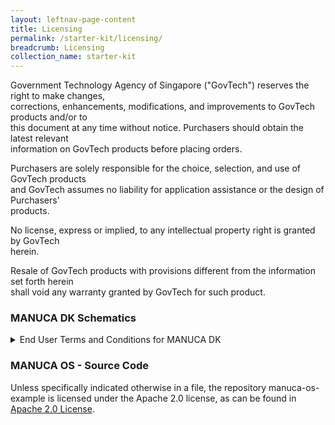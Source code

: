 ```yaml
---
layout: leftnav-page-content
title: Licensing
permalink: /starter-kit/licensing/
breadcrumb: Licensing
collection_name: starter-kit
---
```


Government Technology Agency of Singapore ("GovTech") reserves the right to make changes,  
corrections, enhancements, modifications, and improvements to GovTech products and/or to  
this document at any time without notice. Purchasers should obtain the latest relevant  
information on GovTech products before placing orders.

Purchasers are solely responsible for the choice, selection, and use of GovTech products  
and GovTech assumes no liability for application assistance or the design of Purchasers'  
products.

No license, express or implied, to any intellectual property right is granted by GovTech  
herein.

Resale of GovTech products with provisions different from the information set forth herein  
shall void any warranty granted by GovTech for such product.

### MANUCA DK Schematics
<details>
<summary> End User Terms and Conditions for MANUCA DK </summary>
  
MANUCA Development Kit  
Terms and Conditions of Use

1.	**General**

    1.1	These Terms and Conditions of Use (the “Terms”) govern your access to and use of the Government Technology Agency’s (“GovTech”) MANUCA Development Kit (which comprises the development board and the software components therein (including but not limited to the firmware and operating system contained or embedded therein (such as, but not limited to, files like libraries of functions, system services, system preferences, and other configuration files and programs like assemblers, compilers, file management tools, system utilities, and debuggers)). Please read these Terms carefully. By purchasing, and opening the MANUCA Development Kit package, and using the MANUCA Development Kit, you acknowledge that you have read and understood these Terms and unconditionally agree and accept to be legally bound by and to comply with these Terms and any amendments thereto from time to time. Any non-compliance with these Terms, whether intentionally or otherwise, may result in action being taken against you, including but not limited to a claim for compensation and civil and/or criminal liability.  

    1.2	If you are using MANUCA Development Kit or any part thereof on behalf of any company, partnership, association or other organisation or body corporate (an “Organisation”), you hereby represent and warrant that you have been validly authorised to:  

      1.2.1    access or use MANUCA Development Kit on behalf of your Organisation; and  
      1.2.2    agree to and bind your Organisation to these Terms.

    In such circumstances, any reference to “you” in these Terms will include your Organisation.

    1.3	If you do not agree to these Terms, please do not use the MANUCA Development Kit and return it to GovTech immediately.
<br><br>
  
2.	**Usage Terms**

    2.1	You agree to comply with any and all the guidelines, notices, operating rules and policies and instructions pertaining to the access to and/or use of the MANUCA Development Kit (or any part thereof), and all printed, electronic or online documentation ("Documentation") supplied with it, any amendments to the aforementioned issued by us from time to time, as well as any applicable laws and regulations. We reserve the right to revise these guidelines, notices, operating rules and policies and instructions at any time and you are deemed to be aware of and bound by any changes to the foregoing upon their publication on our website at https://siot.gov.sg/starter-kit/licensing/ (the “Website”). 

    2.2	You agree to use all equipment in a reasonable manner consistent with the purpose for which the product was designed, in accordance with any manufacturer’s directions, and to practice reasonable care and maintenance in the use of all equipment. You shall be responsible for providing your own connectivity for the MANUCA Development Kit. 

    2.3	Without prejudice to the generality of Clause 2.1 and subject to these Terms, we grant you a revocable, non-exclusive and worldwide license to use, reproduce, copy, modify and/or distribute the MANUCA Development Kit (including any schematics and/or Documentation relating thereto), for your own purposes, provided you agree that:

      2.3.1	  where you are distributing any modified or unmodified versions of the MANUCA Development Kit (including any schematics and/or Documentation relating thereto), you must give any other recipients of such modified or unmodified versions of the MANUCA Development Kit (including any schematics and/or Documentation relating thereto) a copy of these Terms;  
      2.3.2	  you shall cause any modified version of the MANUCA Development Kit (including any schematics and/or Documentation relating thereto) to contain or carry prominent notices stating that it has been modified and the details of such modification(s);  
      2.3.3	  you shall retain and preserve on any modified version of the MANUCA Development Kit (including any schematics and/or Documentation relating thereto) such notices, including all copyright, patent, trademark, and attribution notices, which are included in the unmodified MANUCA Development Kit (including any schematics and/or Documentation relating thereto); and  
      2.3.4	  you shall not use any trademarks, logos, trade names and similar marks that are associated with the MANUCA Development Kit or GovTech (the “Trademarks”), to market or distribute the MANUCA Development Kit (including any schematics and/or Documentation relating thereto) (whether a modified or unmodified version of the same), without our prior consent; and  
      2.3.5	  you shall ensure that all of your distributors or recipients of the MANUCA Development Kit (including any schematics and/or Documentation relating thereto) (whether a modified or unmodified version of the same) comply with these Terms.   

    2.4	You hereby agree that you shall not, and that you shall not permit any other person to: 

      2.4.1	  whether in whole or in part, interfere with or intercept any activity or transmission which is part of the MANUCA Development Kit without our prior written consent;  
      2.4.2	  misrepresent or make false or misleading claims regarding the MANUCA Development Kit;  
      2.4.3	  use the MANUCA Development Kit for any illegal activity, unlawful purpose or for any purpose prohibited by these Terms;  
      2.4.4	  use any device, software, exploits, or routine, including, but not limited to, any viruses, Trojan horses, worms, time bombs, robots, data-mining or data scraping tools or cancel bots intended to damage or interfere with the proper operation of the MANUCA Development Kit;   
      2.4.5	  transmit or upload viruses, worms, defects, Trojan horses, malware or any other items that may introduce security vulnerabilities to or harm the MANUCA Development Kit; or  
      2.4.6	  use the MANUCA Development Kit in any manner that could damage, disrupt, disable, overburden, or impair the operation of the MANUCA Development Kit; interfere with any other person’s access or use of the MANUCA Development Kit; or impose an unreasonable or disproportionately large load on the systems and servers used in the provision or operation of the MANUCA Development Kit.   
<br><br>

3.	**Reservation of Rights**

    3.1	We reserve the right to change these Terms at our sole discretion and at any time, by posting the revised or modified Terms on the Website. Your continued access or use of the MANUCA Development Kit following the posting of any changes or modifications will constitute your acceptance of such changes, modifications, supplements and of such revised or modified Terms.

    3.2	We reserve the right to: 

      3.2.1	  update, enhance, upgrade, reduce, or otherwise modify or vary the MANUCA Development Kit, or any part thereof, at any time, for any reason, with or without notice to you. You acknowledge and agree that these Terms will apply to all such modifications, upgrades, enhancements, reductions and/or variations to the MANUCA Development Kit;  
      3.2.2	  discontinue or terminate the MANUCA Development Kit, or any part thereof, at any time without notice or liability to you whatsoever, whereupon all rights granted to you hereunder shall also terminate forthwith.  

    3.3	We are not under any obligation to provide any form of maintenance and support services for the MANUCA Development Kit, but we may do so at our sole discretion.
<br><br>

4.	**Third Party Terms**

    4.1	The MANUCA Development Kit may require, enable or facilitate access to or use of devices, products, software or services of a third party (“Third Party”). In such an event, there may be terms governing the use of such Third Party devices, products, software or services (the “Third Party Terms”) that will bind either us or you or both.  

    4.2	It is your responsibility to check and read the most up-to-date versions of these Third Party Terms and you are deemed to have notice of the same. In particular, you are deemed to have notice of any terms that we (under the Third Party Terms) are required to notify you of, and you unconditionally agree to be bound by all the obligations in the Third Party Terms which are applicable to you as the end user.

    4.3	If the Third Party Terms require you to enter into an agreement directly with the Third Party, then you unconditionally agree to enter into such agreement, and in any event, to be legally bound by the Third Party Terms. In this regard, the MANUCA Development Kit may contain open-source components created by a third party. To that extent, you agree to be legally bound to the terms of the open-source licence of such third party software which shall constitute a separate agreement between you and that third party, and that agreement shall govern the use of that open-source component.  For example, the software embedded in the MANUCA Development Kit is provided under the Apache License, Version 2.0 (available at http://www.apache.org/licenses/LICENSE-2.0), and you may not use this file except in compliance with the Apache License, Version 2.0.

    4.4	If the Third Party Terms require us to incorporate certain terms in these Terms, such terms are deemed to have been so incorporated (the “Incorporated Terms”). Examples of Incorporated Terms include provisions which require us to give you notice of certain rights and liabilities or require us to ensure that you acknowledge certain matters. For the avoidance of doubt, in the event of any inconsistency between any of the Incorporated Terms and any provision of these Terms, these Terms shall prevail to the extent of the inconsistency.

    4.5	You agree to indemnify and keep us harmless against all claims, actions, liabilities, losses, damages, costs or expenses (including legal costs on an indemnity basis) howsoever arising out of or in connection with your access or use of the aforesaid Third Party devices, products, software or services and/or your non-compliance with the Third Party Terms which causes us to breach any of the Third Party Terms.

    4.6	For the avoidance of doubt, nothing in the MANUCA Development Kit shall be considered an endorsement, representation or warranty of or by us with respect to any Third Party or any Third Party's content, products, services or otherwise. We make no representations or guarantees regarding the availability or content (including its truthfulness, accuracy, completeness, timeliness or reliability) of such Third Party content, products, services or otherwise and any use or reliance on the same by you is solely at your own risk.  
<br><br>

5.	**Intellectual Property**

    5.1	You acknowledge that we, or a relevant Third Party, own all title, rights and interest, including Intellectual Property Rights, in and to the MANUCA Development Kit, including without limitation any software therein. Save for what is permissible under these Terms or any applicable Third Party Terms (including but not limited to the Apache License Version 2.0 in respect of the software components), you shall not do or permit any act which is directly or indirectly likely to prejudice our rights, title or interest, or that of a relevant Third Party (as the case may be), in and to the same. Without prejudice to the generality of the foregoing, you shall not use in any way and shall not reproduce any of the Trademarks, or any trademarks, logos, trade names and similar marks that are associated with a Third Party, without our prior written consent, or that of the relevant Third Party (as the case may be).

    5.2	You also agree to not remove, obscure, or alter our or any relevant Third Party's copyright notices, trademarks, or other proprietary rights notices contained within, applied to or made available or accessible in conjunction with or through the MANUCA Development Kit. 

    5.3	We do not represent or warrant that the use of the MANUCA Development Kit, or any part thereof, by you will not constitute an infringement or misuse of any third party rights, including without limitation, Intellectual Property Rights.

    5.4	For the purposes of these Terms, “Intellectual Property Rights” means any and all rights existing from time to time, whether existing now or in the future, under any trademark law, copyright law, patent law, trade secret law and any and all other proprietary rights, and any and all applications, renewals, extensions and restorations thereof, now or hereafter in force and effect worldwide, or capable of protection in any relevant country in the world.  
<br><br>

6.	**Generated Data**

    6.1	Your access to and usage of the MANUCA Development Kit may result in the collection and transmission of certain types of data and information (the “Data”) to us. Examples of such Data include, but are not limited to, environmental data (temperature, humidity, and air quality measurements) and device metadata (board temperature, system uptime). You hereby grant us, and any relevant Third Party a non-exclusive, worldwide and royalty free licence and right to handle and deal with the Data for the purposes of general aggregation and analytics, and any purposes directly incidental or related to the same. This includes, without limitation: 

      6.1.1	  sharing or transferring the Data to third party service providers that we and/or a relevant Third Party may engage for the purposes of providing you access to and use of MANUCA Development Kit or any part thereof; and/or  
      6.1.2	  storing or making backups of the Data on databases or servers (whether within or outside Singapore) owned, operated or managed by us, a relevant Third Party and/or third party service providers engaged by us or a relevant Third Party.  

    6.2	We shall have the right to remove and delete any of the Data, at any time, for any or no reason whatsoever, and without notice and further liability to you. We shall not be liable to you in any way whatsoever for any of the aforesaid.

    6.3	You are solely responsible and liable for the Data that you transmit and you acknowledge and agree that you upload, share, submit or transmit such Data through or by using the MANUCA Development Kit at your sole risk. For the avoidance of doubt, we may retain and/or store the Data at our sole and absolute discretion, and we are under no obligation to, nor do we guarantee that we shall, store and/or retain the Data in any manner whatsoever. You are encouraged to create and retain a back-up of the Data at all times.  
<br><br>

7.	**Disclaimers against Warranties, Representations and Liability**

    7.1	The MANUCA Development Kit is provided on an “as is” and “as available” basis without warranties of any kind. To the fullest extent permitted by law, we do not make any representations or warranties of any kind whatsoever in relation to MANUCA Development Kit, or any part thereof, and hereby disclaim all express, implied and/or statutory warranties of any kind to you or any third party, whether arising from usage or custom or trade or by operation of law or otherwise, including but not limited to any representations or warranties: 

      7.1.1	  as to the accuracy, completeness, correctness, currency, timeliness, reliability, availability, interoperability, security, non-infringement, title, merchantability, quality or fitness for any particular purpose of the MANUCA Development Kit, or any part thereof; and/or  
      7.1.2	  that the MANUCA Development Kit (or any part thereof), or any functions or features associated therewith will be uninterrupted or error-free, or that defects will be corrected or that the MANUCA Development Kit, or any of the systems, software or servers used in connection therewith are and will be free of all viruses and/or other malicious, destructive or corrupting code, programme or macro.  

    7.2	We shall also not be liable to you or any third party for any damage or loss of any kind whatsoever and howsoever caused, including but not limited to any direct or indirect, special or consequential damages, loss of income, revenue or profits, lost or damaged data, or damage to your devices, software or any other property, whether arising directly or indirectly in connection with: 

      7.2.1	  your access to or use of the MANUCA Development Kit, or any part thereof;  
      7.2.2	  any loss or unavailability of access to or use of the MANUCA Development Kit, or any part thereof, howsoever caused;  
      7.2.3	  any breakdown or malfunction of any equipment system or software used in connection with the MANUCA Development Kit (or any part thereof), whether belonging to us or not, including but not limited to any electronic terminal, server or system, or telecommunication or other communications network or system;  
      7.2.4	  any delay or interruption in the transmission of the Data from your MANUCA Development Kit (or any part thereof), whether caused by delay or interruption in transmission over the internet or otherwise; or  

    7.3	Insofar as the MANUCA Development Kit, or any part thereof, facilitates or requires the provision, use or functioning of, or are provided in conjunction with, other products, software, materials and/or services, we make no representation or warranty in relation to such other products, software, materials and/or services (including without limitation any representation or warranties as to timeliness, reliability, availability, interoperability, quality, security, fitness for purpose, non-infringement, suitability or accuracy).

    7.4	You acknowledge that your access or use of MANUCA Development Kit, or any part thereof, contain the possibility of human and machine errors, inaccuracies, omissions, delays, unavailability and losses, including the inadvertent loss of data which may give rise to loss or damage suffered by you, and you agree and undertake that you shall not hold us liable in any way whatsoever for the said loss or damage. You further understand and agree that you use the MANUCA Development Kit, or any part thereof, at your own discretion and risk and that you will be solely responsible for any loss or damage suffered by you or loss, damage to or corruption of data that results from your use of the MANUCA Development Kit.

    7.5	The MANUCA Development Kit, or any part thereof, is not designed or intended for high-risk applications, for use as online control systems or use in hazardous environments requiring fail-safe performance, such as in operation of data centres, nuclear facilities, aircraft navigation or communications systems, air traffic control, life support, weapons system or in any of other device or system in which function or malfunction of the same could result in death, personal injury or physical or environmental damage. Any such use or application by you is outside the scope of this license and you are not authorised to use the MANUCA Development Kit or any part thereof in any such application.

    7.6	You acknowledge and agree that the MANUCA Development Kit is to be used only by electronics experts who understand the dangers of handling and using such items, you assume all responsibility and liability for any improper or unsafe handling or use of the MANUCA Development Kit by you, your employees, affiliates, contractors, and designees.

    7.7	Without prejudice to the foregoing, no action may be brought by you against us, under these Terms or related to the MANUCA Development Kit, more than one (1) year after the cause of action arose.  
<br><br>

8.	**Fees & Refunds**

    8.1	Subject to Clause 8.2 below, all purchases of the MANUCA Development Kit shall be deemed to be final and you will not be issued any refunds unless it is expressly required by any applicable law or regulation.

    8.2	In the event that the MANUCA Development Kit that you have been provided, or any part thereof, is defective or damaged, we may provide you with a replacement provided that you return us the defective or damaged MANUCA Development Kit within fourteen (14) days of you having received it, together with the details of the defect or damage, for our inspection. You shall be responsible for the payment of any charges or expenses incurred in the course of us processing the exchange (for example, shipping or delivery charges for the return of the defective/damaged kit to us and the shipping of the replacement to you).

    8.3	We reserve the right to introduce new fees from time to time. We are not responsible for any fees charged by any other Internet site, application, software, service, product or otherwise that is not provided by us.
<br><br>

9.	**Rights of Third Parties**

    9.1	A person who is not a party to these Terms shall have no right under the Contract (Rights of Third Parties) Act or otherwise to enforce any of its terms.
<br><br>

10.	**Updates**

    10.1	From time to time, we may issue, release or provide updates/upgrades to, or new versions of, the MANUCA Development Kit (“Updates”). Such Updates may take place and be implemented automatically, or may require action on your part. Please note that the MANUCA Development Kit and/or any of its related systems, software and/or technologies, or any part thereof, may not operate properly or at all if the Updates are not installed or implemented by you. For the avoidance of doubt, we do not guarantee that such Updates will be made available, or that such Updates will continue to be compatible with your existing devices or its operating system(s).
<br><br>

11.	**Governing Law and Dispute Resolution**

    11.1	These Terms and the access and use of the MANUCA Development Kit shall be governed and construed in accordance with laws of Singapore.

    11.2	Any dispute arising out of or in connection with these Terms or the access or use of the MANUCA Development Kit, including any question regarding the existence, validity or termination of these Terms, shall be referred to and finally resolved in the Courts of the Republic of Singapore and you hereby submit to the exclusive jurisdiction of the Courts of the Republic of Singapore.
<br><br>

12.	**Miscellaneous**

    12.1	These Terms, together with any other applicable Third Party Terms, constitute a binding legal agreement between you and GovTech and are collectively referred to herein as the “Agreement”. The Agreement contains the entire understanding between you and GovTech relating the MANUCA Development Kit and replaces and supersedes any other representations, advertisements, marketing, literature, brochures, proposals, documents or discussions you had with GovTech. The Agreement cannot be changed except in accordance with this Agreement, or a writing signed by both you and GovTech. If any provision of this Agreement is found to be invalid, the remaining provisions are still effective.

</details>


### MANUCA OS - Source Code
Unless specifically indicated otherwise in a file, the repository manuca-os-example is licensed under the Apache 2.0 license, as can be found in [Apache 2.0 License](http://www.apache.org/licenses/LICENSE-2.0).

